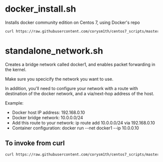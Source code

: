 # docker_install.sh
Installs docker community edition on Centos 7, using Docker's repo

```sh
curl https://raw.githubusercontent.com/corysm1th/centos7_scripts/master/docker/docker_install.sh | sh
```

# standalone_network.sh
Creates a bridge network called docker1, and enables packet forwarding in the kernel.

Make sure you specicify the network you want to use.

In addition, you'll need to configure your network with a route with destination of the docker network, and a via/next-hop address of the host.

Example:
- Docker host IP address: 192.168.0.10
- Docker bridge network: 10.0.0.0/24
- Add this route to your network: ip route add 10.0.0.0/24 via 192.168.0.10
- Container configuration: docker run --net docker1 --ip 10.0.0.10

## To invoke from curl
```sh
curl https://raw.githubusercontent.com/corysm1th/centos7_scripts/master/docker/standalone_network.sh | sh -s SUBNET_CIDR
```

